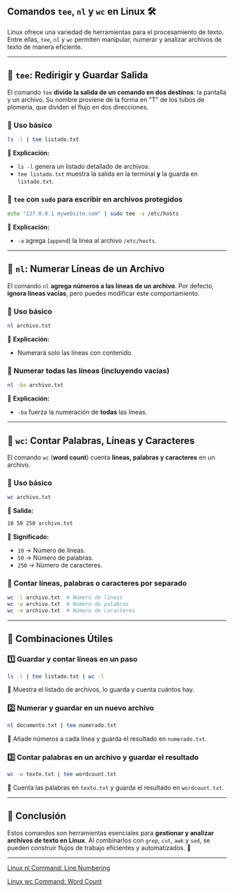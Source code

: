## **Comandos `tee`, `nl` y `wc` en Linux** 🛠️

Linux ofrece una variedad de herramientas para el procesamiento de texto. Entre ellas, `tee`, `nl` y `wc` permiten manipular, numerar y analizar archivos de texto de manera eficiente.

---

## **📌 `tee`: Redirigir y Guardar Salida**
El comando `tee` **divide la salida de un comando en dos destinos**: la pantalla y un archivo. Su nombre proviene de la forma en "T" de los tubos de plomería, que dividen el flujo en dos direcciones.

### **🔹 Uso básico**
```bash
ls -l | tee listado.txt
```
🔹 **Explicación:**
- `ls -l` genera un listado detallado de archivos.
- `tee listado.txt` muestra la salida en la terminal **y** la guarda en `listado.txt`.

### **🔹 `tee` con `sudo` para escribir en archivos protegidos**
```bash
echo "127.0.0.1 mywebsite.com" | sudo tee -a /etc/hosts
```
🔹 **Explicación:**
- `-a` agrega (`append`) la línea al archivo `/etc/hosts`.

---

## **📌 `nl`: Numerar Líneas de un Archivo**
El comando `nl` **agrega números a las líneas de un archivo**. Por defecto, **ignora líneas vacías**, pero puedes modificar este comportamiento.

### **🔹 Uso básico**
```bash
nl archivo.txt
```
🔹 **Explicación:**
- Numerará solo las líneas con contenido.

### **🔹 Numerar todas las líneas (incluyendo vacías)**
```bash
nl -ba archivo.txt
```
🔹 **Explicación:**
- `-ba` fuerza la numeración de **todas** las líneas.

---

## **📌 `wc`: Contar Palabras, Líneas y Caracteres**
El comando `wc` (**word count**) cuenta **líneas, palabras y caracteres** en un archivo.

### **🔹 Uso básico**
```bash
wc archivo.txt
```
🔹 **Salida:**
```bash
10 50 250 archivo.txt
```
🔹 **Significado:**
- `10` → Número de líneas.
- `50` → Número de palabras.
- `250` → Número de caracteres.

### **🔹 Contar líneas, palabras o caracteres por separado**
```bash
wc -l archivo.txt  # Número de líneas
wc -w archivo.txt  # Número de palabras
wc -m archivo.txt  # Número de caracteres
```

---

## **🚀 Combinaciones Útiles**
### **1️⃣ Guardar y contar líneas en un paso**
```bash
ls -l | tee listado.txt | wc -l
```
🔹 Muestra el listado de archivos, lo guarda y cuenta cuántos hay.

### **2️⃣ Numerar y guardar en un nuevo archivo**
```bash
nl documento.txt | tee numerado.txt
```
🔹 Añade números a cada línea y guarda el resultado en `numerado.txt`.

### **3️⃣ Contar palabras en un archivo y guardar el resultado**
```bash
wc -w texto.txt | tee wordcount.txt
```
🔹 Cuenta las palabras en `texto.txt` y guarda el resultado en `wordcount.txt`.

---

## **🎯 Conclusión**
Estos comandos son herramientas esenciales para **gestionar y analizar archivos de texto en Linux**. Al combinarlos con `grep`, `cut`, `awk` y `sed`, se pueden construir flujos de trabajo eficientes y automatizados. 🚀

---

[Linux nl Command: Line Numbering](https://labex.io/tutorials/linux-linux-nl-command-line-numbering-210988)

[Linux wc Command: Word Count](https://labex.io/tutorials/linux-linux-wc-command-text-counting-219200)
